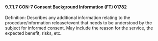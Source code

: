 #### 9.7.1.7 CON-7 Consent Background Information (FT) 01782

Definition: Describes any additional information relating to the procedure/information release/event that needs to be understood by the subject for informed consent. May include the reason for the service, the expected benefit, risks, etc.
